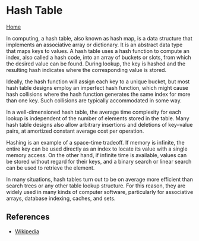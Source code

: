 # Hash Table

[Home](https://github.com/Max-im/jsAlgorithms)

In computing, a hash table, also known as hash map, is a data structure that implements an associative array or dictionary. It is an abstract data type that maps keys to values. A hash table uses a hash function to compute an index, also called a hash code, into an array of buckets or slots, from which the desired value can be found. During lookup, the key is hashed and the resulting hash indicates where the corresponding value is stored.

Ideally, the hash function will assign each key to a unique bucket, but most hash table designs employ an imperfect hash function, which might cause hash collisions where the hash function generates the same index for more than one key. Such collisions are typically accommodated in some way.

In a well-dimensioned hash table, the average time complexity for each lookup is independent of the number of elements stored in the table. Many hash table designs also allow arbitrary insertions and deletions of key–value pairs, at amortized constant average cost per operation.

Hashing is an example of a space-time tradeoff. If memory is infinite, the entire key can be used directly as an index to locate its value with a single memory access. On the other hand, if infinite time is available, values can be stored without regard for their keys, and a binary search or linear search can be used to retrieve the element.

In many situations, hash tables turn out to be on average more efficient than search trees or any other table lookup structure. For this reason, they are widely used in many kinds of computer software, particularly for associative arrays, database indexing, caches, and sets.

## References

- [Wikipedia](https://en.wikipedia.org/wiki/Hash_table)
